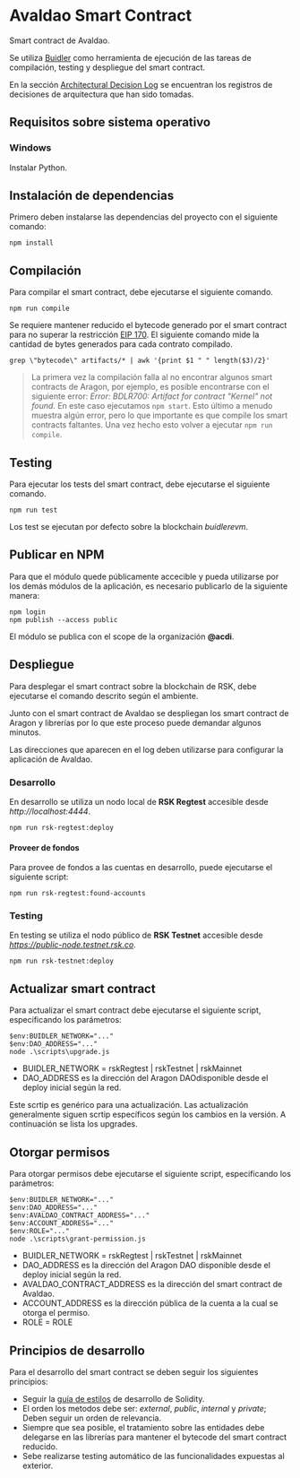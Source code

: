 # Avaldao Smart Contract

Smart contract de Avaldao.

Se utiliza [Buidler](https://buidler.dev) como herramienta de ejecución de las tareas de compilación, testing y despliegue del smart contract.

En la sección [Architectural Decision Log](docs/adr/index.md) se encuentran los registros de decisiones de arquitectura que han sido tomadas.

## Requisitos sobre sistema operativo

### Windows

Instalar Python.

## Instalación de dependencias

Primero deben instalarse las dependencias del proyecto con el siguiente comando:

```
npm install
```

## Compilación

Para compilar el smart contract, debe ejecutarse el siguiente comando.

```
npm run compile
```

Se requiere mantener reducido el bytecode generado por el smart contract para no superar la restricción [EIP 170](https://github.com/ethereum/EIPs/blob/master/EIPS/eip-170.md). El siguiente comando mide la cantidad de bytes generados para cada contrato compilado.

```
grep \"bytecode\" artifacts/* | awk '{print $1 " " length($3)/2}'
```

> La primera vez la compilación falla al no encontrar algunos smart contracts de Aragon, por ejemplo, es posible encontrarse con el siguiente error: *Error: BDLR700: Artifact for contract "Kernel" not found.* En este caso ejecutamos ```npm start```. Esto último a menudo muestra algún error, pero lo que importante es que compile los smart contracts faltantes. Una vez hecho esto volver a ejecutar ```npm run compile```.

## Testing

Para ejecutar los tests del smart contract, debe ejecutarse el siguiente comando.

```
npm run test
```

Los test se ejecutan por defecto sobre la blockchain *buidlerevm*.

## Publicar en NPM

Para que el módulo quede públicamente accecible y pueda utilizarse por los demás módulos de la aplicación, es necesario publicarlo de la siguiente manera:

```
npm login
npm publish --access public
```

El módulo se publica con el scope de la organización **@acdi**.

## Despliegue

Para desplegar el smart contract sobre la blockchain de RSK, debe ejecutarse el comando descrito según el ambiente.

Junto con el smart contract de Avaldao se despliegan los smart contract de Aragon y librerías por lo que este proceso puede demandar algunos minutos.

Las direcciones que aparecen en el log deben utilizarse para configurar la aplicación de Avaldao.

### Desarrollo

En desarrollo se utiliza un nodo local de **RSK Regtest** accesible desde *http://localhost:4444*.

```
npm run rsk-regtest:deploy

```

#### Proveer de fondos

Para provee de fondos a las cuentas en desarrollo, puede ejecutarse el siguiente script:

```
npm run rsk-regtest:found-accounts
```

### Testing

En testing se utiliza el nodo público de **RSK Testnet** accesible desde *https://public-node.testnet.rsk.co*.

```
npm run rsk-testnet:deploy
```

## Actualizar smart contract

Para actualizar el smart contract debe ejecutarse el siguiente script, especificando los parámetros:

```
$env:BUIDLER_NETWORK="..."
$env:DAO_ADDRESS="..."
node .\scripts\upgrade.js
```

- BUIDLER_NETWORK = rskRegtest | rskTestnet | rskMainnet
- DAO_ADDRESS es la dirección del Aragon DAOdisponible desde el deploy inicial según la red.

Este scrtip es genérico para una actualización. Las actualización generalmente siguen scrtip específicos según los cambios en la versión. A continuación se lista los upgrades.

## Otorgar permisos

Para otorgar permisos debe ejecutarse el siguiente script, especificando los parámetros:

```
$env:BUIDLER_NETWORK="..."
$env:DAO_ADDRESS="..."
$env:AVALDAO_CONTRACT_ADDRESS="..."
$env:ACCOUNT_ADDRESS="..."
$env:ROLE="..."
node .\scripts\grant-permission.js
```
- BUIDLER_NETWORK = rskRegtest | rskTestnet | rskMainnet
- DAO_ADDRESS es la dirección del Aragon DAO disponible desde el deploy inicial según la red.
- AVALDAO_CONTRACT_ADDRESS es la dirección del smart contract de Avaldao.
- ACCOUNT_ADDRESS es la dirección pública de la cuenta a la cual se otorga el permiso.
- ROLE = ROLE

## Principios de desarrollo

Para el desarrollo del smart contract se deben seguir los siguientes principios:

- Seguir la [guía de estilos](https://solidity.readthedocs.io/en/v0.6.11/style-guide.html) de desarrollo de Solidity.
- El orden los metodos debe ser: *external*, *public*, *internal* y *private*; Deben seguir un orden de relevancia.
- Siempre que sea posible, el tratamiento sobre las entidades debe delegarse en las librerías para mantener el bytecode del smart contract reducido.
- Sebe realizarse testing automático de las funcionalidades expuestas al exterior.